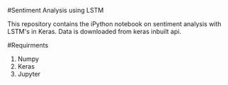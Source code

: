 #Sentiment Analysis using LSTM

This repository contains the iPython notebook on sentiment analysis with LSTM's in Keras. Data is downloaded from keras inbuilt api.

#Requirments
1. Numpy
2. Keras
3. Jupyter

